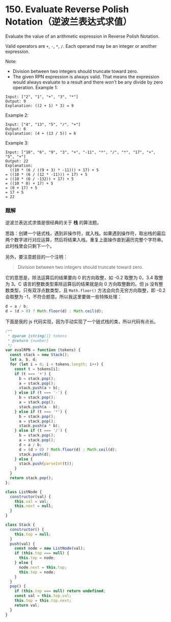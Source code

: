 
# 150. Evaluate Reverse Polish Notation（逆波兰表达式求值）

Evaluate the value of an arithmetic expression in Reverse Polish Notation.

Valid operators are `+`, `-`, `*`, `/`. Each operand may be an integer or another expression.

Note:

- Division between two integers should truncate toward zero.
- The given RPN expression is always valid. That means the expression would always evaluate to a result and there won't be any divide by zero operation.
Example 1:
```
Input: ["2", "1", "+", "3", "*"]
Output: 9
Explanation: ((2 + 1) * 3) = 9
```
Example 2:
```
Input: ["4", "13", "5", "/", "+"]
Output: 6
Explanation: (4 + (13 / 5)) = 6
```
Example 3:
```
Input: ["10", "6", "9", "3", "+", "-11", "*", "/", "*", "17", "+", "5", "+"]
Output: 22
Explanation: 
  ((10 * (6 / ((9 + 3) * -11))) + 17) + 5
= ((10 * (6 / (12 * -11))) + 17) + 5
= ((10 * (6 / -132)) + 17) + 5
= ((10 * 0) + 17) + 5
= (0 + 17) + 5
= 17 + 5
= 22
```

### 题解

逆波兰表达式求值是很经典的关于 **栈** 的算法题。

思路：创建一个链式栈，遇到非操作符，就入栈。如果遇到操作符，取出栈的最后两个数字进行对应运算，然后将结果入栈。重复上面操作直到遍历完整个字符串。此时栈里会只剩下一个。

另外，要注意题目的一个注明：

> Division between two integers should truncate toward zero.

它的意思是，除法运算后的结果要向 0 的方向取整，如 -0.2 取整为 0，3.4 取整为 3。C 语言的整数类型乘除运算后的结果就是向 0 方向取整数的。但 js 没有整数类型，只有双浮点数类型，且 `Math.floor()` 方法会向负无穷方向取整，即 -0.2 会取整为 -1，不符合题意。所以我这里要做一些特殊处理：

```js
d = a / b;
d = (d > 0) ? Math.floor(d) : Math.ceil(d);
```

下面是我的 js 代码实现，因为手动实现了一个链式栈的类，所以代码有点长。

```js
/**
 * @param {string[]} tokens
 * @return {number}
 */
var evalRPN = function (tokens) {
  const stack = new Stack();
  let a, b, d;
  for (let i = 0; i < tokens.length; i++) {
    const t = tokens[i];
    if (t === '+') {
      b = stack.pop();
      a = stack.pop();
      stack.push(a + b);
    } else if (t === '-') {
      b = stack.pop();
      a = stack.pop();
      stack.push(a - b);
    } else if (t === '*') {
      b = stack.pop();
      a = stack.pop();
      stack.push(a * b);
    } else if (t === '/') {
      b = stack.pop();
      a = stack.pop();
      d = a / b;
      d = (d > 0) ? Math.floor(d) : Math.ceil(d);
      stack.push(d);
    } else {
      stack.push(parseInt(t));
    }
  }
  return stack.pop();
};

class ListNode {
  constructor(val) {
    this.val = val;
    this.next = null;
  }
}

class Stack {
  constructor() {
    this.top = null;
  }
  push(val) {
    const node = new ListNode(val);
    if (this.top === null) {
      this.top = node;
    } else {
      node.next = this.top;
      this.top = node;
    }
  }
  pop() {
    if (this.top === null) return undefined;
    const val = this.top.val;
    this.top = this.top.next;
    return val;
  }
}
```